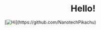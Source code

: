 <h1 align="center" color="#8700ff">
Hello!
</h1>

[![Hi](https://readme-typing-svg.herokuapp.com?font=Cascadia+Code&duration=3000&color=00072D&background=F8FF0000&vCenter=true&multiline=true&width=500&height=200&lines=-%3E+Hi,+I+am+NanotechPikachu;-%3E+I+am+16+years+old;-%3E+I+am+a+student+by+profession+and+a+author+and+programmer+by+passion;)](https://github.com/NanotechPikachu)
